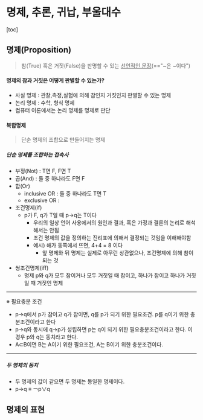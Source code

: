 # 명제, 추론, 귀납, 부울대수

[toc]

## 명제(Proposition)

> 참(True) 혹은 거짓(False)을 판명할 수 있는 <u>선언적인 문장</u>(=="~은 ~이다")



#### 명제의 참과 거짓은 어떻게 판별할 수 있는가?

- 사실 명제 : 관찰,측정,실험에 의해 참인지 거짓인지 판별할 수 있는 명제
- 논리 명제 : 수학, 형식 명제
- 컴퓨터 이론에서는 논리 명제를 명제로 판단



#### 복합명제

> 단순 명제의 조합으로 만들어지는 명제

##### 단순 명제를 조합하는 접속사

- 부정(Not) : T면 F, F면 T
- 곱(And) : 둘 중 하나라도 F면 F
- 합(Or) 
  - inclusive OR : 둘 중 하나라도 T면 T
  - exclusive OR : 
- 조건명제(if) 
  - p가 F, q가 T일 때 p→q는 T이다
    - 우리의 일상 언어 사용에서의 원인과 결과, 혹은 가정과 결론의 논리로 해석해서는 안됨
    - 조건 명제의 값을 정의하는 진리표에 의해서 결정되는 것임을 이해해야함
    - 예시) 해가 동쪽에서 뜨면, 4+4 = 8 이다
      - 앞 명제와 뒤 명제는 실제로 아무런 상관없으나, 조건명제에 의해 참이 되는 것
- 쌍조건명제(iff)
  - 명제 p와 q가 모두 참이거나 모두 거짓일 때 참이고, 하나가 참이고 하나가 거짓일 때 거짓인 명제

<hr>
※ 필요충분 조건

- p→q에서 p가 참이고 q가 참이면, q를 p가 되기 위한 필요조건. p를 q이기 위한 충분조건이라고 한다
- p→q와 동시에 q→p가 성립하면 p는 q이 되기 위한 필요충분조건이라고 한다. 이 경우 p와 q는 동치라고 한다.
- A⊂B이면 B는 A이기 위한 필요조건, A는 B이기 위한 충분조건이다.

<hr>

##### 두 명제의 동치

- 두 명제의 값이 같으면 두 명제는 동일한 명제이다.
- p→q ≡ ￢p∨q





## 명제의 표현




